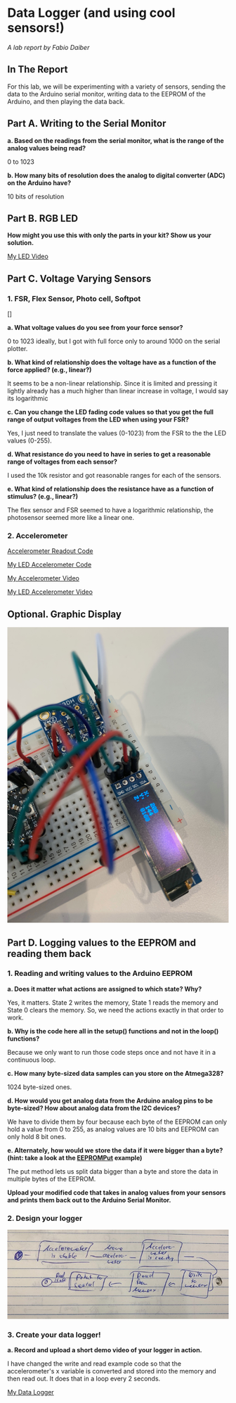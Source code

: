 # Data Logger (and using cool sensors!)

*A lab report by Fabio Daiber*

## In The Report

For this lab, we will be experimenting with a variety of sensors, sending the data to the Arduino serial monitor, writing data to the EEPROM of the Arduino, and then playing the data back.

## Part A.  Writing to the Serial Monitor
 
**a. Based on the readings from the serial monitor, what is the range of the analog values being read?**

0 to 1023 
 
**b. How many bits of resolution does the analog to digital converter (ADC) on the Arduino have?**

10 bits of resolution

## Part B. RGB LED

**How might you use this with only the parts in your kit? Show us your solution.**

[My LED Video](https://drive.google.com/open?id=1SRsN0FYcIjWrv73loGzUpagxaswRwJ33)

## Part C. Voltage Varying Sensors 
 
### 1. FSR, Flex Sensor, Photo cell, Softpot

[]

**a. What voltage values do you see from your force sensor?**

0 to 1023 ideally, but I got with full force only to around 1000 on the serial plotter.

**b. What kind of relationship does the voltage have as a function of the force applied? (e.g., linear?)**

It seems to be a non-linear relationship. Since it is limited and pressing it lightly already has a much higher than linear increase in voltage, I would say its logarithmic 

**c. Can you change the LED fading code values so that you get the full range of output voltages from the LED when using your FSR?**

Yes, I just need to translate the values (0-1023) from the FSR to the the LED values (0-255).

**d. What resistance do you need to have in series to get a reasonable range of voltages from each sensor?**

I used the 10k resistor and got reasonable ranges for each of the sensors.

**e. What kind of relationship does the resistance have as a function of stimulus? (e.g., linear?)**

The flex sensor and FSR seemed to have a logarithmic relationship, the photosensor seemed more like a linear one.

### 2. Accelerometer
 
[Accelerometer Readout Code](https://github.com/fpdaiber/IDD-Fa19-Lab3/blob/master/Accelerometer_Readout.ino)

[My LED Accelerometer Code](https://github.com/fpdaiber/IDD-Fa19-Lab3/blob/master/LED_Accelerometer.ino)

[My Accelerometer Video](https://drive.google.com/open?id=1gqXsrwhZ9OIs06ask1yJv-BFlyHW9U0M)

[My LED Accelerometer Video](https://drive.google.com/open?id=1L6ip1XDxxLvCXOJw2VP8_syrSmLQGZ-4)

## Optional. Graphic Display

![alt text](https://github.com/fpdaiber/IDD-Fa19-Lab3/blob/master/IMG_2431.jpg)

## Part D. Logging values to the EEPROM and reading them back
 
### 1. Reading and writing values to the Arduino EEPROM

**a. Does it matter what actions are assigned to which state? Why?**

Yes, it matters. State 2 writes the memory, State 1 reads the memory and State 0 clears the memory. So, we need the actions exactly in that order to work. 

**b. Why is the code here all in the setup() functions and not in the loop() functions?**

Because we only want to run those code steps once and not have it in a continuous loop.

**c. How many byte-sized data samples can you store on the Atmega328?**

1024 byte-sized ones.

**d. How would you get analog data from the Arduino analog pins to be byte-sized? How about analog data from the I2C devices?**

We have to divide them by four because each byte of the EEPROM can only hold a value from 0 to 255, as analog values are 10 bits and EEPROM can only hold 8 bit ones.

**e. Alternately, how would we store the data if it were bigger than a byte? (hint: take a look at the [EEPROMPut](https://www.arduino.cc/en/Reference/EEPROMPut) example)**

The put method lets us split data bigger than a byte and store the data in multiple bytes of the EEPROM.

**Upload your modified code that takes in analog values from your sensors and prints them back out to the Arduino Serial Monitor.**

### 2. Design your logger
 
![alt text](https://github.com/fpdaiber/IDD-Fa19-Lab3/blob/master/IMG_2438.jpg)

### 3. Create your data logger!
 
**a. Record and upload a short demo video of your logger in action.**

I have changed the write and read example code so that the accelerometer's x variable is converted and stored into the memory and then read out. It does that in a loop every 2 seconds. 

[My Data Logger](https://drive.google.com/open?id=1TAHan60fghWIMEWZ-vNUmiHDqy9LhT3R)
